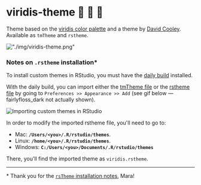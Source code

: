 # viridis-theme :yellow_heart: :green_heart: :purple_heart:

Theme based on the [viridis color palette](https://cran.r-project.org/web/packages/viridis/vignettes/intro-to-viridis.html) and a theme by [David Cooley](https://github.com/SymbolixAU/rstudiothemes/blob/master/viridis.tmTheme).  
Available as `tmTheme` and `rstheme`.

!["./img/viridis-theme.png"](https://github.com/Z3tt/fairlyfloss-dark/blob/master/img/viridis-theme.png)

### Notes on `.rstheme` installation*

To install custom themes in RStudio, you must have the [daily build](https://dailies.rstudio.com/) installed.

With the daily build, you can import either the [tmTheme file](https://github.com/Z3tt/fairlyfloss-dark/blob/master/fairyfloss_dark.tmTheme) or the [rstheme file](https://github.com/Z3tt/fairlyfloss-dark/blob/master/fairyfloss_dark.rstheme) by going to `Preferences >> Appearance >> Add` (see gif below — fairlyfloss_dark not actually shown).

![Importing custom themes in RStudio](https://i.imgur.com/0801DLK.gif)

In order to modify the imported rstheme file, you'll need to go to:

- Mac: **`/Users/<you>/.R/rstudio/themes`**.
- Linux: **`/home/<you>/.R/rstudio/themes`**.
- Windows: **`C:/Users/<you>/Documents/.R/rstudio/themes`**

There, you'll find the imported theme as `viridis.rstheme`.

---

\* Thank you for the [`rsTheme` installation notes](https://github.com/batpigandme/night-owlish), Mara!
